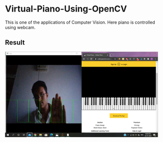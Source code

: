 # Virtual-Piano-Using-OpenCV

This is one of the applications of Computer Vision. Here piano is controlled using webcam.

## Result

![](Images/test_image.png)
